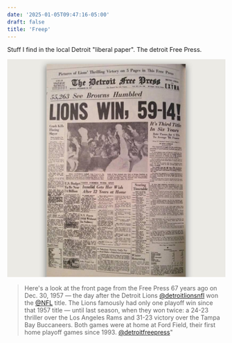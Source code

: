 ```yaml
---
date: '2025-01-05T09:47:16-05:00'
draft: false
title: 'Freep'
---
```



Stuff I find in  the local Detroit "liberal paper". The detroit Free Press.


![lions-win](lions-win.jpg)
> Here's a look at the front page from the Free Press 67 years ago on Dec. 30, 1957 — the day after the Detroit Lions [@detroitlionsnfl](https://www.threads.net/@detroitlionsnfl) won the [@NFL](https://www.threads.net/@nfl) title. The Lions famously had only one playoff win since that 1957 title — until last season, when they won twice: a 24-23 thriller over the Los Angeles Rams and 31-23 victory over the Tampa Bay Buccaneers. Both games were at home at Ford Field, their first home playoff games since 1993. [@detroitfreepress](https://www.threads.net/@detroitfreepress/post/DENnMplP3iW?xmt=AQGzkn0lYNk7jUytBqSdYBulGGprorocsXp9QoSchSnSIQ)" 